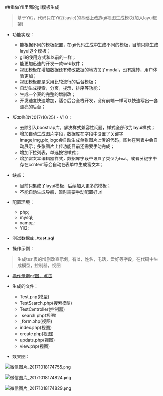 ##重做Yii里面的gii模板生成
> 基于Yii2，代码只在Yii2(basic)的基础上改造gii视图生成模块(加入layui框架)

- 功能实现：
	- 能根据不同的模板配置，在gii代码生成中生成不同的模板，目前只能生成layui这个模板；
	- gii的使用方式和以前的一样；
	- 能更加迅速的开发一款web软件；
	- 视图模板在增加数据还有修改数据的地方加了modal，没有跳转，用户体验更加；
	- 视图模板都是采用比较流行的后台模板；
	- 自动生成搜索，分页，提示，排序等功能；
	- 生成一个表的完整的增删改；
	- 开发速度快速增加，适合后台全栈开发，没有前端一样可以快速写出一套漂亮的后台；

- 版本修改(2017/10/25) - V1.0：
	- 去除引入boostrap库，解决样式兼容性问题，样式全部改为layui样式；
	- 增加自动生成图片字段，数据库在字段中设置了关键字image,img,pic,logo会自动生成单张图片上传的代码，图片在列表中会自动展示；多张图片上传功能目前还需要手动完成；
	- 增加下拉列表，单选按钮样式；
	- 增加富文本编辑器样式，数据库字段中设置了类型为text，或者关键字中存在content等会自动在表单中生成富文本；
- 缺点：
	- 目前只集成了layui模板，后续加入更多的模板；
	- 不能自动生成导航，暂时需要手动配置好url
	
- 配置环境：
	- php;
	- mysql;
	- xampp;
	- Yii2;
- 测试数据库 **./test.sql**

- 操作示例：
>生成test表的增删改查示例，有id，姓名，电话，爱好等字段，在代码中生成模型，控制器，视图

- [操作示例gif图，点击](http://chuantu.biz/t6/103/1508376452x992584279.gif)
	
- 生成的文件：
	- Test.php(模型)
	- TestSearch.php(搜索模型)
	- TestController(控制器)
	- _search.php(视图)
	- _form.php(视图)
	- index.php(视图)
	- create.php(视图)
	- update.php(视图)
	- view.php(视图)


- 效果图：

![微信图片_20171018174755.png](http://chuantu.biz/t6/103/1508376543x992584279.png)


![微信图片_20171018174824.png](http://bmob-cdn-14725.b0.upaiyun.com/2017/10/25/d60eb7c0406ff13d80711fa63b23f1e0.jpg)


![微信图片_20171018174829.png](http://bmob-cdn-14725.b0.upaiyun.com/2017/10/25/dfc30e1140ac918780dffc7256d8dee8.jpg)
